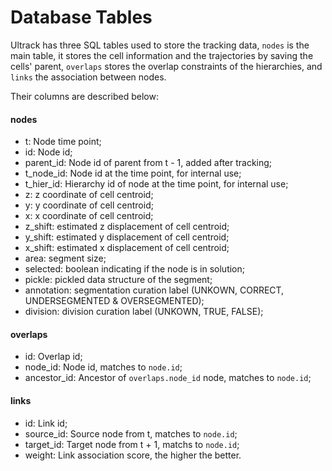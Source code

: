 # Database Tables

Ultrack has three SQL tables used to store the tracking data, `nodes` is the main table, it stores the cell information and the trajectories by saving the cells' parent, `overlaps` stores the overlap constraints of the hierarchies, and `links` the association between nodes.

Their columns are described below:

#### nodes

- t: Node time point;
- id: Node id;
- parent_id: Node id of parent from t - 1, added after tracking;
- t_node_id: Node id at the time point, for internal use;
- t_hier_id: Hierarchy id of node at the time point, for internal use;
- z: z coordinate of cell centroid;
- y: y coordinate of cell centroid;
- x: x coordinate of cell centroid;
- z_shift: estimated z displacement of cell centroid;
- y_shift: estimated y displacement of cell centroid;
- x_shift: estimated x displacement of cell centroid;
- area: segment size;
- selected: boolean indicating if the node is in solution;
- pickle: pickled data structure of the segment;
- annotation: segmentation curation label (UNKOWN, CORRECT, UNDERSEGMENTED & OVERSEGMENTED);
- division: division curation label (UNKOWN, TRUE, FALSE);


#### overlaps

- id: Overlap id;
- node_id: Node id, matches to `node.id`;
- ancestor_id: Ancestor of `overlaps.node_id` node, matches to `node.id`;


#### links

- id: Link id;
- source_id: Source node from t, matches to `node.id`;
- target_id: Target node from t + 1, matchs to `node.id`;
- weight: Link association score, the higher the better.
